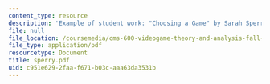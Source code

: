 ```yaml
---
content_type: resource
description: 'Example of student work: "Choosing a Game" by Sarah Sperry.'
file: null
file_location: /coursemedia/cms-600-videogame-theory-and-analysis-fall-2007/c951e6292faaf671b03caaa63da3531b_sperry.pdf
file_type: application/pdf
resourcetype: Document
title: sperry.pdf
uid: c951e629-2faa-f671-b03c-aaa63da3531b
---
```


